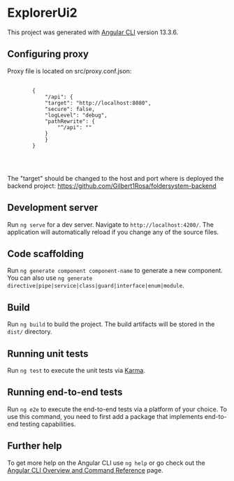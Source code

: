 # ExplorerUi2

This project was generated with [Angular CLI](https://github.com/angular/angular-cli) version 13.3.6.

## Configuring proxy

Proxy file is located on src/proxy.conf.json:

<pre>
    <code>
        {
            "/api": {
            "target": "http://localhost:8080",
            "secure": false,
            "logLevel": "debug",
            "pathRewrite": {
                "^/api": ""
            }
            }
        }
    </code>
</pre>

<br>

The "target" should be changed to the host and port where is deployed the backend project: https://github.com/Gilbert1Rosa/foldersystem-backend

## Development server

Run `ng serve` for a dev server. Navigate to `http://localhost:4200/`. The application will automatically reload if you change any of the source files.

## Code scaffolding

Run `ng generate component component-name` to generate a new component. You can also use `ng generate directive|pipe|service|class|guard|interface|enum|module`.

## Build

Run `ng build` to build the project. The build artifacts will be stored in the `dist/` directory.

## Running unit tests

Run `ng test` to execute the unit tests via [Karma](https://karma-runner.github.io).

## Running end-to-end tests

Run `ng e2e` to execute the end-to-end tests via a platform of your choice. To use this command, you need to first add a package that implements end-to-end testing capabilities.

## Further help

To get more help on the Angular CLI use `ng help` or go check out the [Angular CLI Overview and Command Reference](https://angular.io/cli) page.
